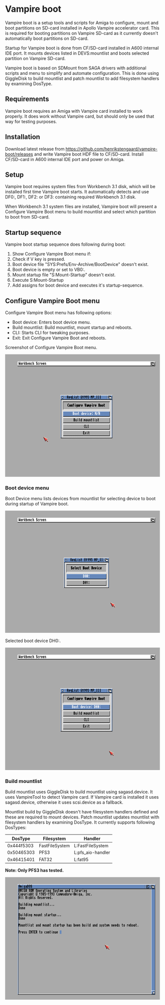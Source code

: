 # Vampire boot

Vampire boot is a setup tools and scripts for Amiga to configure, mount and boot partitions on SD-card installed in Apollo Vampire accelerator card. This is required for booting partitions on Vampire SD-card as it currently doesn't automatically boot partitions on SD-card.

Startup for Vampire boot is done from CF/SD-card installed in A600 internal IDE port. It mounts devices listed in DEVS:mountlist and boots selected partition on Vampire SD-card.

Vampire boot is based on SDMount from SAGA drivers with additional scripts and menu to simplify and automate configuration. This is done using GiggleDisk to build mountlist and patch mountlist to add filesystem handlers by examining DosType.

## Requirements

Vampire boot requires an Amiga with Vampire card installed to work properly. It does work without Vampire card, but should only be used that way for testing purposes.

## Installation

Download latest release from https://github.com/henrikstengaard/vampire-boot/releases and write Vampire boot HDF file to CF/SD-card. Install CF/SD-card in A600 internal IDE port and power on Amiga.

## Setup

Vampire boot requires system files from Workbench 3.1 disk, which will be installed first time Vampire boot starts.
It automatically detects and use DF0:, DF1:, DF2: or DF3: containing required Workbench 3.1 disk.

When Workbench 3.1 system files are installed, Vampire boot will present a Configure Vampire Boot menu to build mountlist and select which partition to boot from SD-card.

## Startup sequence

Vampire boot startup sequence does following during boot:

1. Show Configure Vampire Boot menu if:
  1. Check if V key is pressed.
  2. Boot device file "SYS:Prefs/Env-Archive/BootDevice" doesn't exist.
  3. Boot device is empty or set to VB0:.
  4. Mount startup file "S:Mount-Startup" doesn't exist.
2. Execute S:Mount-Startup
3. Add assigns for boot device and executes it's startup-sequence.

## Configure Vampire Boot menu

Configure Vampire Boot menu has following options:

- Boot device: Enters boot device menu.
- Build mountlist: Build mountlist, mount startup and reboots.
- CLI: Starts CLI for tweaking purposes.
- Exit: Exit Configure Vampire Boot and reboots.

Screenshot of Configure Vampire Boot menu.

![Configure Vampire Boot menu](screenshots/vampire-boot1.png?raw=true)

### Boot device menu

Boot Device menu lists devices from mountlist for selecting device to boot during startup of Vampire boot.

![Select Boot Device menu](screenshots/vampire-boot2.png?raw=true)

Selected boot device DH0:.

![Configure Vampire Boot menu with boot device selected](screenshots/vampire-boot3.png?raw=true)

### Build mountlist

Build mountlist uses GiggleDisk to build mountlist using sagasd.device. It uses VampireTool to detect Vampire card. 
If Vampire card is installed it uses sagasd.device, otherwise it uses scsi.device as a fallback.

Mountlist build by GiggleDisk doesn't have filesystem handlers defined and these are required to mount devices.
Patch mountlist updates mountlist with filesystem handlers by examining DosType. It currently supports following DosTypes:

| DosType | Filesystem | Handler |
| --- | --- | --- |
| 0x444f5303 | FastFileSystem | L:FastFileSystem |
| 0x50465303 | PFS3 | L:pfs_aio-handler |
| 0x46415401 | FAT32 | L:fat95 |

**Note: Only PFS3 has tested.**

![Build mountlist](screenshots/vampire-boot4.png?raw=true)